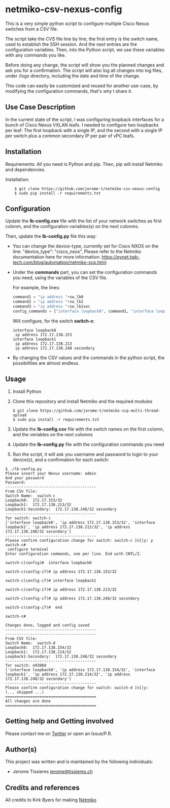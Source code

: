 # netmiko-csv-nexus-config
This is a very simple python script to configure multiple Cisco Nexus switches from a CSV file.

The script take the CVS file line by line; the first entry is the switch name, used to establish the SSH session.
And the next entries are the configuration variables.
Then, into the Python script, we use these variables with any commands you like.

Before doing any change, the script will show you the planned changes and ask you for a confirmation.
The script will also log all changes into log files, under /logs directory, including the date and time of the change.

This code can easily be customized and reused for another use-case, by modifying the configuration commands, that's why I share it.


## Use Case Description
In the current state of the script, I was configuring loopback interfaces for a bunch of Cisco Nexus VXLAN leafs.
I needed to configure two loopbacks per leaf: The first loopback with a single IP, and the second with a single IP per switch plus a common secondary IP per pair of vPC leafs.


## Installation
Requirements: All you need is Python and pip.
Then, pip will install Netmiko and dependencies.

Installation:
```
	$ git clone https://github.com/jerome-t/netmiko-csv-nexus-config
	$ sudo pip install -r requirements.txt
```

## Configuration
Update the **lb-config.csv** file with the list of your network switches as first colonm, and the configuration variables(s) on the next colonms.

Then, update the **lb-config.py** file this way:
 - You can change the device-type, currently set for Cisco NXOS on the line: "device_type": "cisco_nxos",
Please refer to the Netmiko documentation here for more information: https://pynet.twb-tech.com/blog/automation/netmiko-scp.html

 - Under the **commands** part, you can set the configuration commands you need, using the variables of the CSV file.

   For example, the lines:

	```python   
	command1 = "ip address "+sw_lb0
	command2 = "ip address "+sw_lb1
	command3 = "ip address "+sw_lb1sec
	config_commands = ["interface loopback0", command1, "interface loopback1", command2, command3]
  	```
 
   Will configure, for the switch **switch-c**:

	``` 
	interface loopback0
	 ip address 172.17.138.153
	interface loopback1
	 ip address 172.17.138.213
	 ip address 172.17.138.248 secondary
	```

 - By changing the CSV values and the commands in the python script, the possibilities are almost endless. 


## Usage
1) Install Python
2) Clone this repository and install Netmiko and the required modules

	```
	$ git clone https://github.com/jerome-t/netmiko-scp-multi-thread-upload
	$ sudo pip install -r requirements.txt
	```
3) Update the **lb-config.csv** file with the switch names on the first colomn, and the veriables on the next colomns
4) Update the **lb-config.py** file with the configuration commands you need
5) Run the script, it will ask you username and password to login to your device(s), and a confirmation for each switch:

```
$ ./lb-config.py
Please insert your Nexus username: admin
And your password
Password:
----------------------------------------
From CSV file:
Switch Name:  switch-c
Loopback0:  172.17.153/32
Loopback1:  172.17.138.213/32
Loopback1-Secondary:  172.17.138.248/32 secondary
----------------------------------------
for switch: switch-c
['interface loopback0', 'ip address 172.17.138.153/32', 'interface loopback1', 'ip address 172.17.138.213/32', 'ip address 172.17.138.248/32 secondary']
----------------------------------------
Please confirm configuration change for switch: switch-c [n]|y: y
switch-c#
 configure terminal
Enter configuration commands, one per line. End with CNTL/Z.

switch-c(config)#  interface loopback0

switch-c(config-if)# ip address 172.17.138.153/32

switch-c(config-if)# interface loopback1

switch-c(config-if)# ip address 172.17.138.213/32

switch-c(config-if)# ip address 172.17.138.248/32 secondary

switch-c(config-if)#  end

switch-c#

Changes done, logged and config saved
----------------------------------------
----------------------------------------
From CSV file:
Switch Name:  switch-d
Loopback0:  172.17.138.154/32
Loopback1:  172.17.138.214/32
Loopback1-Secondary:  172.17.138.248/32 secondary
----------------------------------------
for switch: n9300d
['interface loopback0', 'ip address 172.17.138.154/32', 'interface loopback1', 'ip address 172.17.138.214/32', 'ip address 172.17.138.248/32 secondary']
----------------------------------------
Please confirm configuration change for switch: switch-d [n]|y:
(... skipped ...)
========================================
All changes are done
========================================
```


## Getting help and Getting involved
Please contact me on [Twitter](https://twitter.com/JeromeTissieres) or open an Issue/P.R.


## Author(s)
This project was written and is maintained by the following individuals:
* Jerome Tissieres <jerome@tissieres.ch>

## Credits and references
All credits to Kirk Byers for making [Netmiko](https://github.com/ktbyers/netmiko)

